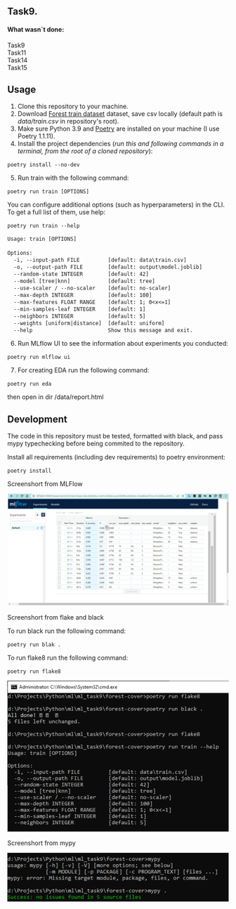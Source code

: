 ## Task9.

#### What wasn`t done:
Task9 \
Task11\
Task14\
Task15


## Usage
1. Clone this repository to your machine.
2. Download [Forest train dataset](https://www.kaggle.com/competitions/forest-cover-type-prediction) dataset, save csv locally (default path is *data/train.csv* in repository's root).
3. Make sure Python 3.9 and [Poetry](https://python-poetry.org/docs/) are installed on your machine (I use Poetry 1.1.11).
4. Install the project dependencies (*run this and following commands in a terminal, from the root of a cloned repository*):
```
poetry install --no-dev
```
5. Run train with the following command:
```
poetry run train [OPTIONS]
```
You can configure additional options (such as hyperparameters) in the CLI. To get a full list of them, use help:
```
poetry run train --help
```

```
Usage: train [OPTIONS]

Options:
  -i, --input-path FILE         [default: data\train.csv]
  -o, --output-path FILE        [default: output\model.joblib]
  --random-state INTEGER        [default: 42]
  --model [tree|knn]            [default: tree]
  --use-scaler / --no-scaler    [default: no-scaler]
  --max-depth INTEGER           [default: 100]
  --max-features FLOAT RANGE    [default: 1; 0<x<=1]
  --min-samples-leaf INTEGER    [default: 1]
  --neighbors INTEGER           [default: 5]
  --weights [uniform|distance]  [default: uniform]
  --help                        Show this message and exit.
```

6. Run MLflow UI to see the information about experiments you conducted:
```
poetry run mlflow ui
```

7. For creating EDA run the following command:
```
poetry run eda
```

then open in dir /data/report.html 

## Development

The code in this repository must be tested, formatted with black, and pass mypy typechecking before being commited to the repository.

Install all requirements (including dev requirements) to poetry environment:
```
poetry install
```

Screenshort from MLFlow

![MLFlow](https://github.com/slobby/ml_task9/blob/master/pic/ml.png)

Screenshort from flake and black

To run black run the following command:

```
poetry run blak .
```

To run flake8 run the following command:

```
poetry run flake8
```

![flake and black](https://github.com/slobby/ml_task9/blob/master/pic/flake.png)

Screenshort from mypy

![mypy](https://github.com/slobby/ml_task9/blob/master/pic/mypy.png)


